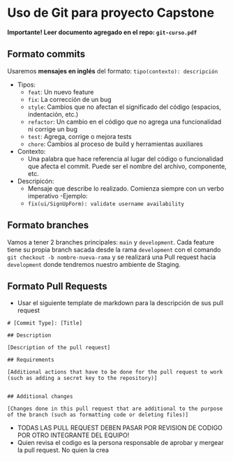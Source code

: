 # Uso de Git para proyecto Capstone
**Importante! Leer documento agregado en el repo: `git-curso.pdf`**
## Formato commits
Usaremos **mensajes en inglés** del formato:
`tipo(contexto): descripción`

- Tipos:
  - `feat`: Un nuevo feature
  - `fix`: La corrección de un bug
  - `style`: Cambios que no afectan el significado del código (espacios, indentación, etc.)
  - `refactor`: Un cambio en el código que no agrega una funcionalidad ni corrige un bug
  - `test`:  Agrega, corrige o mejora tests
  - `chore`: Cambios al proceso de build y herramientas auxiliares
- Contexto:
  - Una palabra que hace referencia al lugar del código o funcionalidad que afecta el commit. Puede ser el nombre del archivo, componente, etc.
- Descripicón:
  - Mensaje que describe lo realizado. Comienza siempre con un verbo imperativo
-Ejemplo:
  - `fix(ui/SignUpForm): validate username availability`

## Formato branches
Vamos a tener 2 branches principales: `main` y `development`.
Cada feature tiene su propia branch sacada desde la rama `development` con el comando `git checkout -b nombre-nueva-rama` y se realizará una Pull request hacia `development` donde tendremos nuestro ambiente de Staging.

## Formato Pull Requests
- Usar el siguiente template de markdown para la descripción de sus pull request
```
# [Commit Type]: [Title]

## Description

[Description of the pull request]

## Requirements

[Additional actions that have to be done for the pull request to work (such as adding a secret key to the repository)]


## Additional changes

[Changes done in this pull request that are additional to the purpose of the branch (such as formatting code or deleting files)]
```
- TODAS LAS PULL REQUEST DEBEN PASAR POR REVISION DE CODIGO POR OTRO INTEGRANTE DEL EQUIPO!
- Quien revisa el codigo es la persona responsable de aprobar y mergear la pull request. No quien la crea
